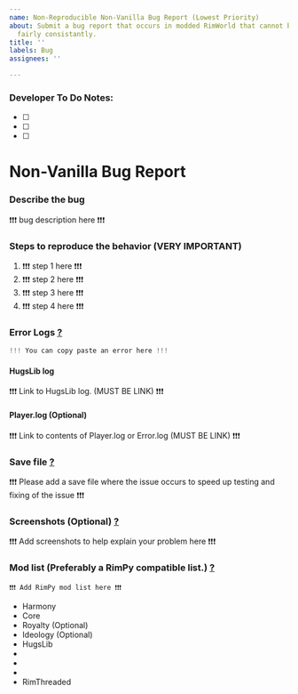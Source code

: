 ```yaml
---
name: Non-Reproducible Non-Vanilla Bug Report (Lowest Priority)
about: Submit a bug report that occurs in modded RimWorld that cannot be reproduced
  fairly consistantly.
title: ''
labels: Bug
assignees: ''

---
```

<!-- ##################################################################

## **IMPORTANT:**  
**Please first search existing bugs to ensure you are not creating a duplicate bug report!**   
**Make sure you have the latest version of Rimworld!**  

################################################################## -->

<!-- Igonre this if you are not a developer! -->
### Developer To Do Notes:
- [ ]
- [ ]
- [ ]
<!-- Igonre this if you are not a developer! -->

# **Non-Vanilla Bug Report**

### **Describe the bug**
❗❗❗ bug description here ❗❗❗

### **Steps to reproduce the behavior (VERY IMPORTANT)**
1. ❗❗❗ step 1 here ❗❗❗
2. ❗❗❗ step 2 here ❗❗❗
3. ❗❗❗ step 3 here ❗❗❗
4. ❗❗❗ step 4 here ❗❗❗

### **Error Logs** [?](https://github.com/cseelhoff/RimThreaded/wiki/Q&A#what-logs-should-my-bug-report-include)
```cs
!!! You can copy paste an error here !!!
```

#### **HugsLib log** 
❗❗❗ Link to HugsLib log. (MUST BE LINK) ❗❗❗ 

#### **Player.log (Optional)**
❗❗❗ Link to contents of Player.log or Error.log (MUST BE LINK) ❗❗❗   

### **Save file** [?](https://github.com/cseelhoff/RimThreaded/wiki/Q&A#how-do-i-attach-the-save-file-to-the-report)
❗❗❗ Please add a save file where the issue occurs to speed up testing and fixing of the issue ❗❗❗ 

### **Screenshots (Optional)** [?](https://github.com/cseelhoff/RimThreaded/wiki/Q%26A#how-do-i-attach-a-screenshot-to-the-report)
❗❗❗ Add screenshots to help explain your problem here ❗❗❗ 

### **Mod list (Preferably a RimPy compatible list.)** [?](https://github.com/cseelhoff/RimThreaded/wiki/Q%26A#what-mod-organizer-should-i-use)
```
❗❗❗ Add RimPy mod list here ❗❗❗ 
```
* Harmony
* Core
* Royalty (Optional)
* Ideology (Optional)
* HugsLib
*
*
*
* RimThreaded
